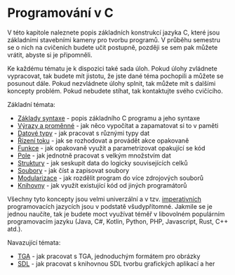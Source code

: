 # Programování v C
V této kapitole naleznete popis základních konstrukcí jazyka C, které jsou základními
stavebními kameny pro tvorbu programů. V průběhu semestru se o nich na cvičeních budete učit
postupně, později se sem pak můžete vrátit, abyste si je připomněli.

Ke každému tématu je k dispozici také sada úloh. Pokud úlohy zvládnete vypracovat, tak budete
mít jistotu, že jste dané téma pochopili a můžete se posunout dále. Pokud nezvládnete úlohy splnit,
tak můžete mít s dalšími koncepty problém. Pokud nebudete stíhat, tak kontaktujte svého cvičícího.

Základní témata:
- [Základy syntaxe]() - popis základního C programu a jeho syntaxe
- [Výrazy a proměnné](promenne_a_typy.md) - jak něco vypočítat a zapamatovat si to v paměti
- [Datové typy]() - jak pracovat s různými typy dat
- [Řízení toku]() - jak se rozhodovat a provádět akce opakovaně
- [Funkce]() - jak opakovaně využít a parametrizovat opakující se kód
- [Pole]() - jak jednotně pracovat s velkým množstvím dat
- [Struktury]() - jak seskupit data do logicky souvisejících celků
- [Soubory](struktury_soubor.md) - jak číst a zapisovat soubory
- [Modularizace]() - jak rozdělit program do více zdrojových souborů
- [Knihovny]() - jak využít existující kód od jiných programátorů

Všechny tyto koncepty jsou velmi univerzální a v tzv. [imperativních](https://cs.wikipedia.org/wiki/Imperativn%C3%AD_programov%C3%A1n%C3%AD)
programovacích jazycích jsou v podstatě všudypřítomné. Jakmile se je jednou naučíte, tak je budete
moct využívat téměř v libovolném populárním programovacím jazyku (Java, C#, Kotlin, Python, PHP,
Javascript, Rust, C++ atd.). 

Navazující témata:
- [TGA]() - jak pracovat s TGA, jednoduchým formátem pro obrázky
- [SDL]() - jak pracovat s knihovnou SDL tvorbu grafických aplikací a her
